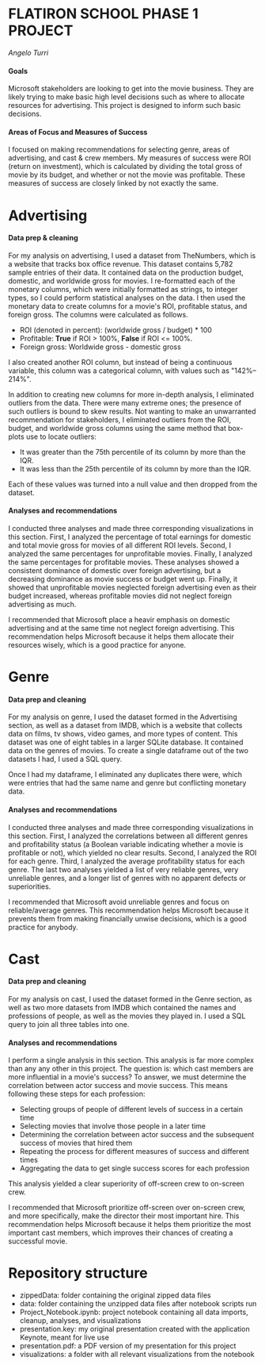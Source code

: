 # FLATIRON SCHOOL PHASE 1 PROJECT
*Angelo Turri*

#### Goals
Microsoft stakeholders are looking to get into the movie business. They are likely trying to make basic high level decisions such as where to allocate resources for advertising. This project is designed to inform such basic decisions.

#### Areas of Focus and Measures of Success
I focused on making recommendations for selecting genre, areas of advertising, and cast & crew members. My measures of success were ROI (return on investment), which is calculated by dividing the total gross of movie by its budget, and whether or not the movie was profitable. These measures of success are closely linked by not exactly the same.

# Advertising

#### Data prep & cleaning
For my analysis on advertising, I used a dataset from TheNumbers, which is a website that tracks box office revenue. This dataset contains 5,782 sample entries of their data. It contained data on the production budget, domestic, and worldwide gross for movies. I re-formatted each of the monetary columns, which were initially formatted as strings, to integer types, so I could perform statistical analyses on the data. I then used the monetary data to create columns for a movie's ROI, profitable status, and foreign gross. The columns were calculated as follows.

- ROI (denoted in percent): (worldwide gross / budget) * 100
- Profitable: **True** if ROI > 100%, **False** if ROI <= 100%.
- Foreign gross: Worldwide gross - domestic gross

I also created another ROI column, but instead of being a continuous variable, this column was a categorical column, with values such as "142%–214%".

In addition to creating new columns for more in-depth analysis, I eliminated outliers from the data. There were many extreme ones; the presence of such outliers is bound to skew results. Not wanting to make an unwarranted recommendation for stakeholders, I eliminated outliers from the ROI, budget, and worldwide gross columns using the same method that box-plots use to locate outliers:

- It was greater than the 75th percentile of its column by more than the IQR.
- It was less than the 25th percentile of its column by more than the IQR.

Each of these values was turned into a null value and then dropped from the dataset.

#### Analyses and recommendations
I conducted three analyses and made three corresponding visualizations in this section. First, I analyzed the percentage of total earnings for domestic and total movie gross for movies of all different ROI levels. Second, I analyzed the same percentages for unprofitable movies. Finally, I analyzed the same percentages for profitable movies. These analyses showed a consistent dominance of domestic over foreign advertising, but a decreasing dominance as movie success or budget went up. Finally, it showed that unprofitable movies neglected foreign advertising even as their budget increased, whereas profitable movies did not neglect foreign advertising as much.

I recommended that Microsoft place a heavir emphasis on domestic advertising and at the same time not neglect foreign advertising. This recommendation helps Microsoft because it helps them allocate their resources wisely, which is a good practice for anyone.

# Genre

#### Data prep and cleaning

For my analysis on genre, I used the dataset formed in the Advertising section, as well as a dataset from IMDB, which is a website that collects data on films, tv shows, video games, and more types of content. This dataset was one of eight tables in a larger SQLite database. It contained data on the genres of movies. To create a single dataframe out of the two datasets I had, I used a SQL query.

Once I had my dataframe, I eliminated any duplicates there were, which were entries that had the same name and genre but conflicting monetary data.

#### Analyses and recommendations

I conducted three analyses and made three corresponding visualizations in this section. First, I analyzed the correlations between all different genres and profitability status (a Boolean variable indicating whether a movie is profitable or not), which yielded no clear results. Second, I analyzed the ROI for each genre. Third, I analyzed the average profitability status for each genre. The last two analyses yielded a list of very reliable genres, very unreliable genres, and a longer list of genres with no apparent defects or superiorities.

I recommended that Microsoft avoid unreliable genres and focus on reliable/average genres. This recommendation helps Microsoft because it prevents them from making financially unwise decisions, which is a good practice for anybody.

# Cast

#### Data prep and cleaning

For my analysis on cast, I used the dataset formed in the Genre section, as well as two more datasets from IMDB which contained the names and professions of people, as well as the movies they played in. I used a SQL query to join all three tables into one.

#### Analyses and recommendations
I perform a single analysis in this section. This analysis is far more complex than any any other in this project. The question is: which cast members are more influential in a movie's success? To answer, we must determine the correlation between actor success and movie success. This means following these steps for each profession:

- Selecting groups of people of different levels of success in a certain time
- Selecting movies that involve those people in a later time
- Determining the correlation between actor success and the subsequent success of movies that hired them
- Repeating the process for different measures of success and different times
- Aggregating the data to get single success scores for each profession

This analysis yielded a clear superiority of off-screen crew to on-screen crew.

I recommended that Microsoft prioritize off-screen over on-screen crew, and more specifically, make the director their most important hire. This recommendation helps Microsoft because it helps them prioritize the most important cast members, which improves their chances of creating a successful movie.

# Repository structure

- zippedData: folder containing the original zipped data files
- data: folder containing the unzipped data files after notebook scripts run
- Project_Notebook.ipynb: project notebook containing all data imports, cleanup, analyses, and visualizations
- presentation.key: my original presentation created with the application Keynote, meant for live use
- presentation.pdf: a PDF version of my presentation for this project
- visualizations: a folder with all relevant visualizations from the notebook
